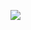 ![](https://github-profile-summary-cards.vercel.app/api/cards/profile-details?username=Priyanshu360-cpu&theme=solarized)
